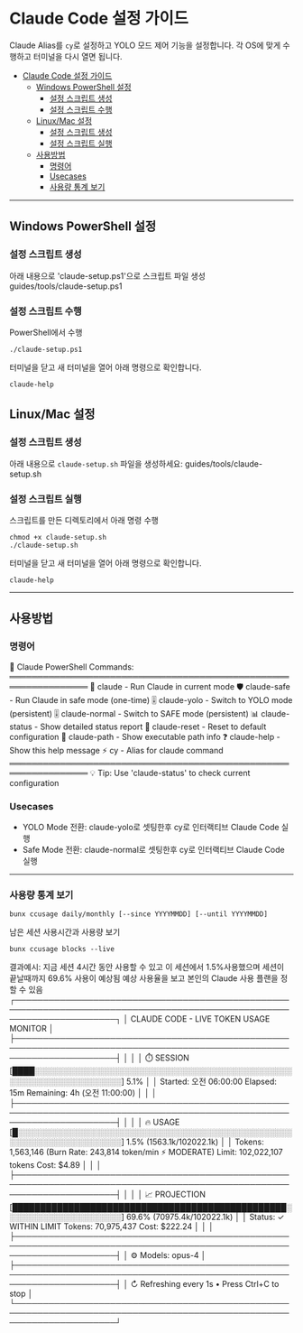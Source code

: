 # Claude Code 설정 가이드

Claude Alias를 `cy`로 설정하고 YOLO 모드 제어 기능을 설정합니다. 각 OS에 맞게 수행하고 터미널을 다시 열면 됩니다.

- [Claude Code 설정 가이드](#claude-code-설정-가이드)
  - [Windows PowerShell 설정](#windows-powershell-설정)
    - [설정 스크립트 생성](#설정-스크립트-생성)
    - [설정 스크립트 수행](#설정-스크립트-수행)
  - [Linux/Mac 설정](#linuxmac-설정)
    - [설정 스크립트 생성](#설정-스크립트-생성-1)
    - [설정 스크립트 실행](#설정-스크립트-실행)
  - [사용방법](#사용방법)
    - [명령어](#명령어)
    - [Usecases](#usecases)
    - [사용량 통계 보기](#사용량-통계-보기)

---

## Windows PowerShell 설정

### 설정 스크립트 생성
아래 내용으로 'claude-setup.ps1'으로 스크립트 파일 생성  
guides/tools/claude-setup.ps1

### 설정 스크립트 수행
PowerShell에서 수행  
```
./claude-setup.ps1
```
터미널을 닫고 새 터미널을 열어 아래 명령으로 확인합니다. 
```
claude-help
```

## Linux/Mac 설정

### 설정 스크립트 생성

아래 내용으로 `claude-setup.sh` 파일을 생성하세요:
guides/tools/claude-setup.sh

### 설정 스크립트 실행 
스크립트를 만든 디렉토리에서 아래 명령 수행
```
chmod +x claude-setup.sh
./claude-setup.sh
```

터미널을 닫고 새 터미널을 열어 아래 명령으로 확인합니다. 
```
claude-help
```

---

## 사용방법
### 명령어 
🎯 Claude PowerShell Commands:
  ════════════════════════════════════════════════════════════════
  🚀 claude          - Run Claude in current mode
  🛡️ claude-safe     - Run Claude in safe mode (one-time)
  🎚️ claude-yolo     - Switch to YOLO mode (persistent)
  🎚️ claude-normal   - Switch to SAFE mode (persistent)
  📊 claude-status   - Show detailed status report
  🔄 claude-reset    - Reset to default configuration
  📁 claude-path     - Show executable path info
  ❓ claude-help     - Show this help message
  ⚡ cy             - Alias for claude command
  ════════════════════════════════════════════════════════════════
  💡 Tip: Use 'claude-status' to check current configuration

### Usecases 
- YOLO Mode 전환: claude-yolo로 셋팅한후 cy로 인터랙티브 Claude Code 실행 
- Safe Mode 전환: claude-normal로 셋팅한후 cy로 인터랙티브 Claude Code 실행 



---

### 사용량 통계 보기 
```
bunx ccusage daily/monthly [--since YYYYMMDD] [--until YYYYMMDD]   
```

남은 세션 사용시간과 사용량 보기 
```
bunx ccusage blocks --live 
```
결과예시: 지금 세션 4시간 동안 사용할 수 있고 이 세션에서 1.5%사용했으며 세션이 끝날때까지 69.6% 사용이 예상됨 
예상 사용율을 보고 본인의 Claude 사용 플랜을 정할 수 있음 
┌──────────────────────────────────────────────────────────────────────────────────────────────────────────────────────┐
│                                        CLAUDE CODE - LIVE TOKEN USAGE MONITOR                                        │
├──────────────────────────────────────────────────────────────────────────────────────────────────────────────────────┤
│                                                                                                                      │
│ ⏱️ SESSION     [████░░░░░░░░░░░░░░░░░░░░░░░░░░░░░░░░░░░░░░░░░░░░░░░░░░░░░░░░░░░░░░░░░░]    5.1%                      │
│    Started: 오전 06:00:00  Elapsed: 15m  Remaining: 4h (오전 11:00:00)                                               │
│                                                                                                                      │
├──────────────────────────────────────────────────────────────────────────────────────────────────────────────────────┤
│                                                                                                                      │
│ 🔥 USAGE       [█░░░░░░░░░░░░░░░░░░░░░░░░░░░░░░░░░░░░░░░░░░░░░░░░░░░░░░░░░░░░░░░░░░░░░]    1.5% (1563.1k/102022.1k)  │
│    Tokens: 1,563,146 (Burn Rate: 243,814 token/min ⚡ MODERATE)  Limit: 102,022,107 tokens  Cost: $4.89              │
│                                                                                                                      │
├──────────────────────────────────────────────────────────────────────────────────────────────────────────────────────┤
│                                                                                                                      │
│ 📈 PROJECTION  [█████████████████████████████████████████████████░░░░░░░░░░░░░░░░░░░░░]   69.6% (70975.4k/102022.1k) │
│    Status: ✓ WITHIN LIMIT  Tokens: 70,975,437  Cost: $222.24                                                         │
│                                                                                                                      │
├──────────────────────────────────────────────────────────────────────────────────────────────────────────────────────┤
│ ⚙️  Models: opus-4                                                                                                   │
├──────────────────────────────────────────────────────────────────────────────────────────────────────────────────────┤
│                                    ↻ Refreshing every 1s  •  Press Ctrl+C to stop                                    │
└──────────────────────────────────────────────────────────────────────────────────────────────────────────────────────┘
